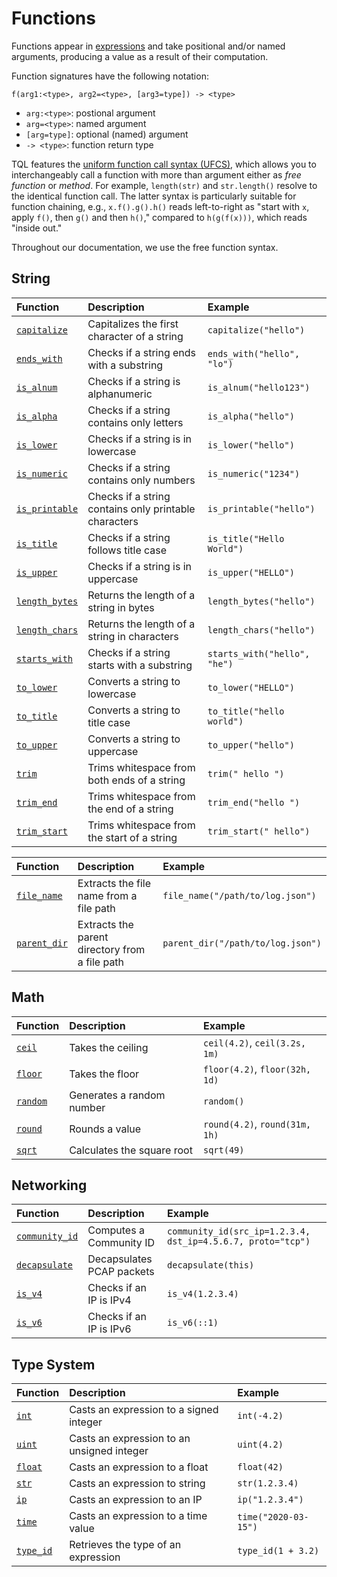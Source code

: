 # Functions

Functions appear in [expressions](../language/expressions.md) and take
positional and/or named arguments, producing a value as a result of their
computation.

Function signatures have the following notation:

```tql
f(arg1:<type>, arg2=<type>, [arg3=type]) -> <type>
```

- `arg:<type>`: postional argument
- `arg=<type>`: named argument
- `[arg=type]`: optional (named) argument
- `-> <type>`: function return type

TQL features the [uniform function call syntax
(UFCS)](https://en.wikipedia.org/wiki/Uniform_Function_Call_Syntax), which
allows you to interchangeably call a function with more than argument either as
*free function* or *method*. For example, `length(str)` and `str.length()`
resolve to the identical function call. The latter syntax is particularly
suitable for function chaining, e.g., `x.f().g().h()` reads left-to-right as
"start with `x`, apply `f()`, then `g()` and then `h()`," compared to
`h(g(f(x)))`, which reads "inside out."

Throughout our documentation, we use the free function syntax.

## String

Function | Description | Example
:--------|:-------------|:-------
[`capitalize`](functions/capitalize.md) | Capitalizes the first character of a string | `capitalize("hello")`
[`ends_with`](functions/ends_with.md) | Checks if a string ends with a substring | `ends_with("hello", "lo")`
[`is_alnum`](functions/is_alnum.md) | Checks if a string is alphanumeric | `is_alnum("hello123")`
[`is_alpha`](functions/is_alpha.md) | Checks if a string contains only letters | `is_alpha("hello")`
[`is_lower`](functions/is_lower.md) | Checks if a string is in lowercase | `is_lower("hello")`
[`is_numeric`](functions/is_numeric.md) | Checks if a string contains only numbers | `is_numeric("1234")`
[`is_printable`](functions/is_printable.md) | Checks if a string contains only printable characters | `is_printable("hello")`
[`is_title`](functions/is_title.md) | Checks if a string follows title case | `is_title("Hello World")`
[`is_upper`](functions/is_upper.md) | Checks if a string is in uppercase | `is_upper("HELLO")`
[`length_bytes`](functions/length_bytes.md) | Returns the length of a string in bytes | `length_bytes("hello")`
[`length_chars`](functions/length_chars.md) | Returns the length of a string in characters | `length_chars("hello")`
[`starts_with`](functions/starts_with.md) | Checks if a string starts with a substring | `starts_with("hello", "he")`
[`to_lower`](functions/to_lower.md) | Converts a string to lowercase | `to_lower("HELLO")`
[`to_title`](functions/to_title.md) | Converts a string to title case | `to_title("hello world")`
[`to_upper`](functions/to_upper.md) | Converts a string to uppercase | `to_upper("hello")`
[`trim`](functions/trim.md) | Trims whitespace from both ends of a string | `trim(" hello ")`
[`trim_end`](functions/trim_end.md) | Trims whitespace from the end of a string | `trim_end("hello ")`
[`trim_start`](functions/trim_start.md) | Trims whitespace from the start of a string | `trim_start(" hello")`

Function | Description | Example
:--------|:-------------|:-------
[`file_name`](functions/file_name.md) | Extracts the file name from a file path | `file_name("/path/to/log.json")`
[`parent_dir`](functions/parent_dir.md) | Extracts the parent directory from a file path | `parent_dir("/path/to/log.json")`

## Math

Function | Description | Example
:--------|:-------------|:-------
[`ceil`](functions/ceil.md) | Takes the ceiling | `ceil(4.2)`, `ceil(3.2s, 1m)`
[`floor`](functions/floor.md) | Takes the floor | `floor(4.2)`, `floor(32h, 1d)`
[`random`](functions/random.md) | Generates a random number | `random()`
[`round`](functions/round.md) | Rounds a value | `round(4.2)`, `round(31m, 1h)`
[`sqrt`](functions/sqrt.md) | Calculates the square root | `sqrt(49)`

## Networking

Function | Description | Example
:--------|:-------------|:-------
[`community_id`](functions/community_id.md) | Computes a Community ID | `community_id(src_ip=1.2.3.4, dst_ip=4.5.6.7, proto="tcp")`
[`decapsulate`](functions/decapsulate.md) | Decapsulates PCAP packets | `decapsulate(this)`
[`is_v4`](functions/is_v4.md) | Checks if an IP is IPv4 | `is_v4(1.2.3.4)`
[`is_v6`](functions/is_v6.md) | Checks if an IP is IPv6 | `is_v6(::1)`

<!--

## OCSF
- `ocsf::category_name`
- `ocsf::category_uid`
- `ocsf::class_name`
- `ocsf::class_uid`

-->

## Type System

Function | Description | Example
:--------|:-------------|:-------
[`int`](functions/int.md) | Casts an expression to a signed integer | `int(-4.2)`
[`uint`](functions/uint.md) | Casts an expression to an unsigned integer | `uint(4.2)`
[`float`](functions/float.md) | Casts an expression to a float | `float(42)`
[`str`](functions/str.md) | Casts an expression to string | `str(1.2.3.4)`
[`ip`](functions/ip.md) | Casts an expression to an IP | `ip("1.2.3.4")`
[`time`](functions/time.md) | Casts an expression to a time value | `time("2020-03-15")`
[`type_id`](functions/type_id.md) | Retrieves the type of an expression | `type_id(1 + 3.2)`

<!--

## Aggregation (?)
- `count`
- `quantile`
- `sum`

## ???
- `env`
- `secret`

## Time and Duration
- `now`
- `as_secs`
- `since_epoch`

## Lists
- `length`

## Records
- `has`

## List and String ?
- `reverse`

## TODO
- `grok`
- `parse_cef`
- `parse_json`
-->
